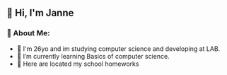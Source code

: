 ## 🏯 Hi, I'm Janne





### 💫 About Me:
- 🎯 I'm 26yo and im studying computer science and developing at LAB.
- 🌱 I’m currently learning Basics of computer science.
- 📖 Here are located my school homeworks
